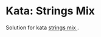 # Kata: Strings Mix
Solution for kata [ strings mix ]( https://www.codewars.com/kata/strings-mix ).
